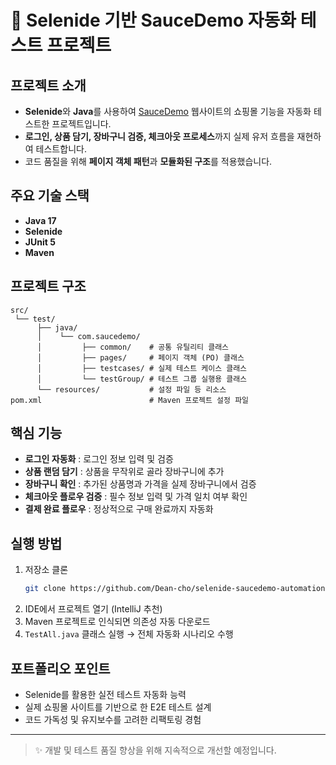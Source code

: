 # 🛒 Selenide 기반 SauceDemo 자동화 테스트 프로젝트

## 프로젝트 소개
- **Selenide**와 **Java**를 사용하여 [SauceDemo](https://www.saucedemo.com/) 웹사이트의 쇼핑몰 기능을 자동화 테스트한 프로젝트입니다.
- **로그인, 상품 담기, 장바구니 검증, 체크아웃 프로세스**까지 실제 유저 흐름을 재현하여 테스트합니다.
- 코드 품질을 위해 **페이지 객체 패턴**과 **모듈화된 구조**를 적용했습니다.

## 주요 기술 스택
- **Java 17**
- **Selenide**
- **JUnit 5**
- **Maven**

## 프로젝트 구조
```
src/
 └── test/
      ├── java/
      │    └── com.saucedemo/
      │         ├── common/    # 공통 유틸리티 클래스
      │         ├── pages/     # 페이지 객체 (PO) 클래스
      │         ├── testcases/ # 실제 테스트 케이스 클래스
      │         └── testGroup/ # 테스트 그룹 실행용 클래스
      └── resources/           # 설정 파일 등 리소스
pom.xml                        # Maven 프로젝트 설정 파일
```

## 핵심 기능
- **로그인 자동화** : 로그인 정보 입력 및 검증
- **상품 랜덤 담기** : 상품을 무작위로 골라 장바구니에 추가
- **장바구니 확인** : 추가된 상품명과 가격을 실제 장바구니에서 검증
- **체크아웃 플로우 검증** : 필수 정보 입력 및 가격 일치 여부 확인
- **결제 완료 플로우** : 정상적으로 구매 완료까지 자동화

## 실행 방법
1. 저장소 클론
    ```bash
    git clone https://github.com/Dean-cho/selenide-saucedemo-automation.git
    ```
2. IDE에서 프로젝트 열기 (IntelliJ 추천)
3. Maven 프로젝트로 인식되면 의존성 자동 다운로드
4. `TestAll.java` 클래스 실행 → 전체 자동화 시나리오 수행

## 포트폴리오 포인트
- Selenide를 활용한 실전 테스트 자동화 능력
- 실제 쇼핑몰 사이트를 기반으로 한 E2E 테스트 설계
- 코드 가독성 및 유지보수를 고려한 리팩토링 경험

---

> ✨ 개발 및 테스트 품질 향상을 위해 지속적으로 개선할 예정입니다.